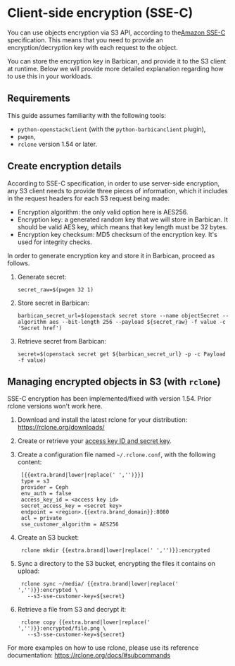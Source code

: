 # Client-side encryption (SSE-C)

You can use objects encryption via S3 API, according to the[Amazon
SSE-C](https://docs.aws.amazon.com/AmazonS3/latest/dev/ServerSideEncryptionCustomerKeys.html)
specification. This means that you need to provide an encryption/decryption key
with each request to the object.

You can store the encryption key in Barbican, and provide it to the S3
client at runtime. Below we will provide more detailed explanation
regarding how to use this in your workloads.


## Requirements

This guide assumes familiarity with the following tools:

* `python-openstackclient` (with the `python-barbicanclient` plugin),
* `pwgen`,
* `rclone` version 1.54 or later.


## Create encryption details

According to SSE-C specification, in order to use server-side
encryption, any S3 client needs to provide three pieces of
information, which it includes in the request headers for each S3
request being made:

* Encryption algorithm: the only valid option here is AES256.
* Encryption key: a generated random key that we will store in
  Barbican. It should be valid AES key, which means that key length
  must be 32 bytes.
* Encryption key checksum: MD5 checksum of the encryption key. It's
  used for integrity checks.

In order to generate encryption key and store it in Barbican, proceed
as follows.

1.  Generate secret:

        secret_raw=$(pwgen 32 1)

2.  Store secret in Barbican:

        barbican_secret_url=$(openstack secret store --name objectSecret --algorithm aes --bit-length 256 --payload ${secret_raw} -f value -c 'Secret href')

3.  Retrieve secret from Barbican:

        secret=$(openstack secret get ${barbican_secret_url} -p -c Payload -f value)


## Managing encrypted objects in S3 (with `rclone`)

SSE-C encryption has been implemented/fixed with version 1.54. Prior
rclone versions won't work here.

1. Download and install the latest rclone for your distribution:
   <https://rclone.org/downloads/>
2. Create or retrieve your [access key ID and secret
   key](credentials.md).
3. Create a configuration file named `~/.rclone.conf`, with the
   following content:

        [{{extra.brand|lower|replace(' ','')}}]
        type = s3
        provider = Ceph
        env_auth = false
        access_key_id = <access key id>
        secret_access_key = <secret key>
        endpoint = <region>.{{extra.brand_domain}}:8080
        acl = private
        sse_customer_algorithm = AES256

4. Create an S3 bucket:

        rclone mkdir {{extra.brand|lower|replace(' ','')}}:encrypted

5. Sync a directory to the S3 bucket, encrypting the files it
   contains on upload:

        rclone sync ~/media/ {{extra.brand|lower|replace(' ','')}}:encrypted \
          --s3-sse-customer-key=${secret}

6. Retrieve a file from S3 and decrypt it:

        rclone copy {{extra.brand|lower|replace(' ','')}}:encrypted/file.png \
          --s3-sse-customer-key=${secret}


For more examples on how to use rclone, please use its reference
documentation: <https://rclone.org/docs/#subcommands>
